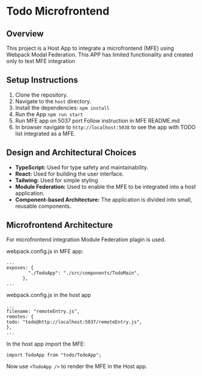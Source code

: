 # Todo Microfrontend

## Overview

This project is a Host App to integrate a microfrontend (MFE) using Webpack Modal Federation. This APP has limited functionality and created only to test MFE integration

## Setup Instructions

1. Clone the repository.
2. Navigate to the `host` directory.
3. Install the dependencies:
   `npm install`
4. Run the App
   `npm run start`
5. Run MFE app on 5037 port
   Follow instruction in MFE README.md
6. In browser navigate to `http://localhost:5038` to see the app with TODO list integrated as a MFE.

## Design and Architectural Choices

- **TypeScript:** Used for type safety and maintainability.
- **React:** Used for building the user interface.
- **Tailwing:** Used for simple styling
- **Module Federation:** Used to enable the MFE to be integrated into a host application.
- **Component-based Architecture:** The application is divided into small, reusable components.

## Microfrontend Architecture

For microfrontend integration Module Federation plagin is used.

webpack.config.js in MFE app:

```
...
exposes: {
        "./TodoApp": "./src/components/TodoMain",
      },
...
```


webpack.config.js in the host app

```
...
filename: "remoteEntry.js",
remotes: {
todo: "todo@http://localhost:5037/remoteEntry.js",
},
...
```
In the host app import the MFE:

```
import TodoApp from "todo/TodoApp";
```
Now use `<TodoApp />` to render the MFE in the Host app.



